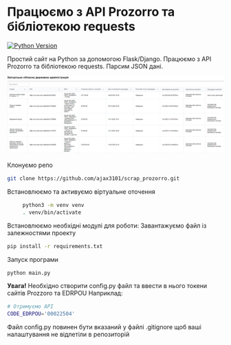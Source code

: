 # Працюємо з API Prozorro та бібліотекою requests
[![Python Version](https://img.shields.io/badge/python-3.11-brightgreen.svg)](https://python.org)

Простий сайт на Python за допомогою Flask/Django. 
Працюємо з API Prozorro  та бібліотекою requests. 
Парсим JSON дані.

![Працюємо з API Prozorro та бібліотекою requests](/image.png)

Клонуємо репо

``` bash
git clone https://github.com/ajax3101/scrap_prozorro.git
````

Встановлюємо та активуємо віртуальне оточення
``` bash
     python3 -m venv venv
     . venv/bin/activate
  ````

Встановлюємо необхідні модулі для роботи:
Завантажуємо файл із залежностями проекту
``` bash
pip install -r requirements.txt
````
Запуск програми
``` bash
python main.py
````
**Увага!**
Необхідно створити config.py файл та ввести в нього токени сайтів Prozzoro та EDRPOU
Наприклад:
``` bash
# Отримуємо API 
CODE_EDRPOU='00022504'
````
Файл config.py повинен бути вказаний у файлі .gitignore щоб ваші налаштування не відлетіли в репозиторій